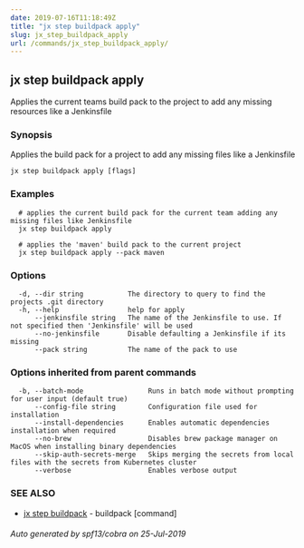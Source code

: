 ```yaml
---
date: 2019-07-16T11:18:49Z
title: "jx step buildpack apply"
slug: jx_step_buildpack_apply
url: /commands/jx_step_buildpack_apply/
---
```

## jx step buildpack apply

Applies the current teams build pack to the project to add any missing resources like a Jenkinsfile

### Synopsis

Applies the build pack for a project to add any missing files like a Jenkinsfile

```
jx step buildpack apply [flags]
```

### Examples

```
  # applies the current build pack for the current team adding any missing files like Jenkinsfile
  jx step buildpack apply
  
  # applies the 'maven' build pack to the current project
  jx step buildpack apply --pack maven
```

### Options

```
  -d, --dir string           The directory to query to find the projects .git directory
  -h, --help                 help for apply
      --jenkinsfile string   The name of the Jenkinsfile to use. If not specified then 'Jenkinsfile' will be used
      --no-jenkinsfile       Disable defaulting a Jenkinsfile if its missing
      --pack string          The name of the pack to use
```

### Options inherited from parent commands

```
  -b, --batch-mode                Runs in batch mode without prompting for user input (default true)
      --config-file string        Configuration file used for installation
      --install-dependencies      Enables automatic dependencies installation when required
      --no-brew                   Disables brew package manager on MacOS when installing binary dependencies
      --skip-auth-secrets-merge   Skips merging the secrets from local files with the secrets from Kubernetes cluster
      --verbose                   Enables verbose output
```

### SEE ALSO

* [jx step buildpack](/commands/jx_step_buildpack/)	 - buildpack [command]

###### Auto generated by spf13/cobra on 25-Jul-2019
